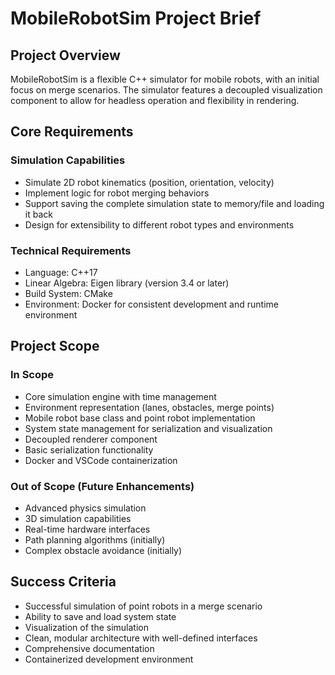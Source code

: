 # MobileRobotSim Project Brief

## Project Overview
MobileRobotSim is a flexible C++ simulator for mobile robots, with an initial focus on merge scenarios. The simulator features a decoupled visualization component to allow for headless operation and flexibility in rendering.

## Core Requirements

### Simulation Capabilities
- Simulate 2D robot kinematics (position, orientation, velocity)
- Implement logic for robot merging behaviors
- Support saving the complete simulation state to memory/file and loading it back
- Design for extensibility to different robot types and environments

### Technical Requirements
- Language: C++17
- Linear Algebra: Eigen library (version 3.4 or later)
- Build System: CMake
- Environment: Docker for consistent development and runtime environment

## Project Scope

### In Scope
- Core simulation engine with time management
- Environment representation (lanes, obstacles, merge points)
- Mobile robot base class and point robot implementation
- System state management for serialization and visualization
- Decoupled renderer component
- Basic serialization functionality
- Docker and VSCode containerization

### Out of Scope (Future Enhancements)
- Advanced physics simulation
- 3D simulation capabilities
- Real-time hardware interfaces
- Path planning algorithms (initially)
- Complex obstacle avoidance (initially)

## Success Criteria
- Successful simulation of point robots in a merge scenario
- Ability to save and load system state
- Visualization of the simulation
- Clean, modular architecture with well-defined interfaces
- Comprehensive documentation
- Containerized development environment
